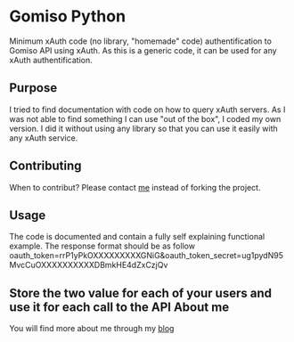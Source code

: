 Gomiso Python
=============

Minimum xAuth code (no library, "homemade" code) authentification to Gomiso API using xAuth.
As this is a generic code, it can be used for any xAuth authentification.

Purpose
-------
I tried to find documentation with code on how to query xAuth servers.
As I was not able to find something I can use "out of the box", I coded my own version.
I did it without using any library so that you can use it easily with any xAuth service.

Contributing
------------
When to contribut? Please contact [me](https://github.com/metabaron) instead of forking the project.

Usage
-----
The code is documented and contain a fully self explaining functional example.
The response format should be as follow
oauth_token=rrP1yPkOXXXXXXXXXGNiG&oauth_token_secret=ug1pydN95MvcCuOXXXXXXXXXXDBmkHE4dZxCzjQv

Store the two value for each of your users and use it for each call to the API
About me
-------------
You will find more about me through my [blog](http://blog.metabaron.net)